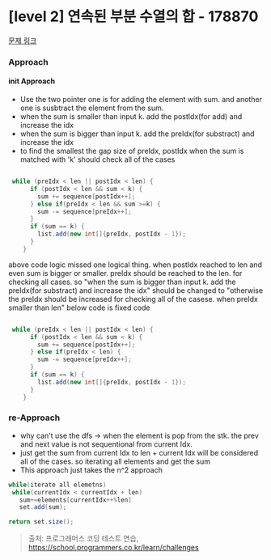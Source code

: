 # [level 2] 연속된 부분 수열의 합 - 178870 

[문제 링크](https://school.programmers.co.kr/learn/courses/30/lessons/178870) 

### Approach
#### init Approach
- Use the two pointer one is for adding the element with sum. and another one is susbtract the element from the sum.
- when the sum is smaller than input k. add the postIdx(for add) and increase the idx
- when the sum is bigger than input k. add the preIdx(for substract) and increase the idx
- to find the smallest the gap size of preIdx, postIdx when the sum is matched with 'k' should check all of the cases

``` java

 while (preIdx < len || postIdx < len) {
      if (postIdx < len && sum < k) {
        sum += sequence[postIdx++];
      } else if(preIdx < len && sum >=k) {
        sum -= sequence[preIdx++];
      }
      if (sum == k) {
        list.add(new int[]{preIdx, postIdx - 1});
      }
    }

```
above code logic missed one logical thing. when postIdx reached to len and even sum is bigger or smaller. preIdx should be reached to the len. for checking all cases.
so  "when the sum is bigger than input k. add the preIdx(for substract) and increase the idx" should be changed to
"otherwise the preIdx should be increased for checking all of the casese. when preIdx smaller than len"
below code is fixed code

``` java

 while (preIdx < len || postIdx < len) {
      if (postIdx < len && sum < k) {
        sum += sequence[postIdx++];
      } else if(preIdx < len) {
        sum -= sequence[preIdx++];
      }
      if (sum == k) {
        list.add(new int[]{preIdx, postIdx - 1});
      }
    }

```


### re-Approach

- why can't use the dfs -> when the element is pop from the stk. the prev and next value is not sequentional from current Idx.
- just get the sum from current Idx to len + current Idx will be considered all of the cases. so iterating all elements and get the sum
- This approach just takes the n^2 approach



``` java
while(iterate all elemetns)
 while(currentIdx < currentIdx + len)
   sum+=elements[currentIdx++%len]
   set.add(sum);

return set.size();
```



> 출처: 프로그래머스 코딩 테스트 연습, https://school.programmers.co.kr/learn/challenges
